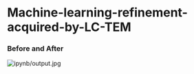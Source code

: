 # Machine-learning-refinement-acquired-by-LC-TEM

### Before and After
![ipynb/output.jpg](ipynb/output.jpg)
